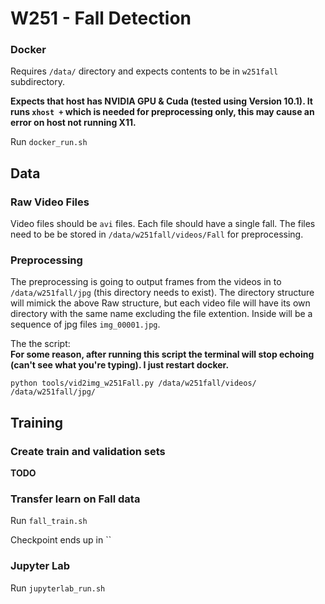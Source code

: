 # W251 - Fall Detection



### Docker

Requires `/data/` directory and expects contents to be in `w251fall` subdirectory.

**Expects that host has NVIDIA GPU & Cuda (tested using Version 10.1).  It runs `xhost +` which is needed for preprocessing only, this may cause an error on host not running X11.**

Run `docker_run.sh`


## Data

### Raw Video Files

Video files should be `avi` files.  Each file should have a single fall.  The files need to be be stored in `/data/w251fall/videos/Fall` for preprocessing.

### Preprocessing

The preprocessing is going to output frames from the videos in to `/data/w251fall/jpg` (this directory needs to exist).  The directory structure will mimick the above Raw structure, but each video file will have its own directory with the same name excluding the file extention.  Inside will be a sequence of jpg files `img_00001.jpg`.

The the script:  
**For some reason, after running this script the terminal will stop echoing (can't see what you're typing).  I just restart docker.**

`python tools/vid2img_w251Fall.py /data/w251fall/videos/ /data/w251fall/jpg/`


## Training

### Create train and validation sets

**TODO**

### Transfer learn on Fall data

Run `fall_train.sh`

Checkpoint ends up in ``


### Jupyter Lab

Run `jupyterlab_run.sh`
